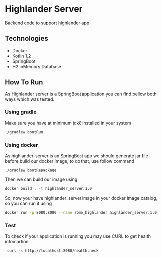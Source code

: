 # Highlander Server

Backend code to support highlander-app

## Technologies

- Docker
- Kotlin 1.2
- SpringBoot
- H2 inMemory Database

## How To Run

As Highlander server is a SpringBoot application you can find bellow both ways which was tested.

### Using gradle

Make sure you have at minimum jdk8 installed in your system

```bash
./gradlew bootRun
```

### Using docker

As highlander-server is an SpringBoot app we should generate jar file before build our docker image, to do that, use follow command

```bash
./gradlew bootRepackage
```

Then we can build our image using

```bash
docker build . -t highlander_server:1.0
```

So, now your have highlander_server image in your docker image catalog, so you can run it using

```bash
docker run -p 8080:8080 --name some_highlander highlander_server:1.0
```

### Test

To check if your application is running you may use CURL to get health infomartion

```bash
 curl -s http://localhost:8080/healthcheck
```
